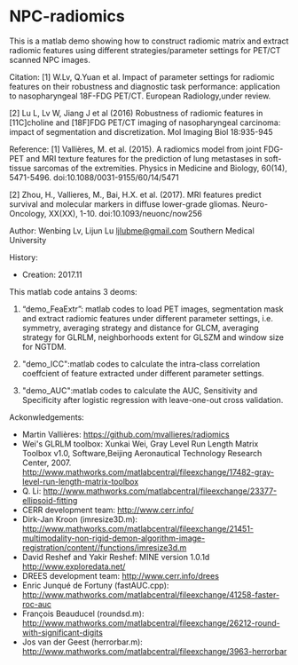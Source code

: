 # NPC-radiomics
This is a matlab demo showing how to construct radiomic matrix and extract radiomic features using different strategies/parameter 
settings for PET/CT scanned NPC images. 

Citation: 
[1] W.Lv, Q.Yuan et al. Impact of parameter settings for radiomic features on their robustness and diagnostic task performance: application to nasopharyngeal 18F-FDG PET/CT. European Radiology,under review.

[2] Lu L, Lv W, Jiang J et al (2016) Robustness of radiomic features in [11C]choline and [18F]FDG PET/CT imaging of nasopharyngeal carcinoma: impact of segmentation and discretization. Mol Imaging Biol 18:935-945

Reference:
[1] Vallières, M. et al. (2015). A radiomics model from joint FDG-PET and MRI texture features for the prediction of lung metastases in soft-tissue sarcomas of the extremities. Physics in Medicine and Biology, 60(14), 5471-5496. doi:10.1088/0031-9155/60/14/5471

[2] Zhou, H., Vallieres, M., Bai, H.X. et al. (2017). MRI features predict survival and molecular markers in diffuse lower-grade gliomas. Neuro-Oncology, XX(XX), 1-10. doi:10.1093/neuonc/now256

Author: Wenbing Lv, Lijun Lu <ljlubme@gmail.com>
Southern Medical University

History:
- Creation: 2017.11

This matlab code antains 3 deoms:

1. “demo_FeaExtr”: matlab codes to load PET images, segmentation mask and extract radiomic features under different parameter settings, i.e. symmetry, averaging strategy and distance for GLCM,  averaging strategy for GLRLM, neighborhoods extent for GLSZM and window size for NGTDM.

2. "demo_ICC":matlab codes to calculate the intra-class correlation coeffcient of feature extracted under different parameter settings.

3. "demo_AUC":matlab codes to calculate the AUC, Sensitivity and Specificity after logistic regression with leave-one-out cross validation.

Ackonwledgements:
- Martin Vallières: https://github.com/mvallieres/radiomics
- Wei's GLRLM toolbox: Xunkai Wei, Gray Level Run Length Matrix Toolbox
  v1.0, Software,Beijing Aeronautical Technology Research Center, 2007.
  <http://www.mathworks.com/matlabcentral/fileexchange/17482-gray-level-run-length-matrix-toolbox>
- Q. Li: <http://www.mathworks.com/matlabcentral/fileexchange/23377-ellipsoid-fitting>
- CERR development team: <http://www.cerr.info/>
- Dirk-Jan Kroon (imresize3D.m): <http://www.mathworks.com/matlabcentral/fileexchange/21451-multimodality-non-rigid-demon-algorithm-image-registration/content//functions/imresize3d.m>
- David Reshef and Yakir Reshef: MINE version 1.0.1d <http://www.exploredata.net/> 
- DREES development team: <http://www.cerr.info/drees>
- Enric Junqué de Fortuny (fastAUC.cpp): <http://www.mathworks.com/matlabcentral/fileexchange/41258-faster-roc-auc>
- François Beauducel (roundsd.m): <http://www.mathworks.com/matlabcentral/fileexchange/26212-round-with-significant-digits>
- Jos van der Geest (herrorbar.m): <http://www.mathworks.com/matlabcentral/fileexchange/3963-herrorbar> 
